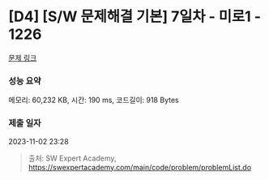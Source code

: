 # [D4] [S/W 문제해결 기본] 7일차 - 미로1 - 1226 

[문제 링크](https://swexpertacademy.com/main/code/problem/problemDetail.do?contestProbId=AV14vXUqAGMCFAYD) 

### 성능 요약

메모리: 60,232 KB, 시간: 190 ms, 코드길이: 918 Bytes

### 제출 일자

2023-11-02 23:28



> 출처: SW Expert Academy, https://swexpertacademy.com/main/code/problem/problemList.do